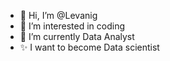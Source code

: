 - 👋 Hi, I’m @Levanig
- 👀 I’m interested in coding
- 🌱 I’m currently Data Analyst
- ✨ I want to become Data scientist

<!---
Levanig/Levanig is a ✨ special ✨ repository because its `README.md` (this file) appears on your GitHub profile.
You can click the Preview link to take a look at your changes.
--->
